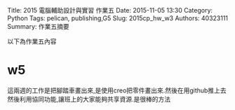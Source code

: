Title: 2015 電腦輔助設計與實習 作業五
Date: 2015-11-05 13:30
Category: Python
Tags: pelican, publishing,G5
Slug: 2015cp_hw_w3
Authors: 40323111
Summary: 作業五摘要

以下為作業五內容





 w5
============
這兩週的工作是把腳踏車畫出來,是使用creo把零件畫出來.然後在用github推上去然後利用協同功能,讓班上的大家能夠共享資源.是很棒的方法